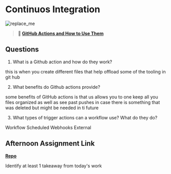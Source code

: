 # Continuos Integration

![replace_me](https://codeworks.blob.core.windows.net/public/assets/img/illustrations/placeholder.svg)

> **📖 [GitHub Actions and How to Use Them](https://codeworksacademy.com/fs-student-guide/resources/wk8-9/05-Github-Actions)**

## Questions

1. What is a Github action and how do they work?

this is when you create different files that help offload some of the tooling in git hub

2. What benefits do Github actions provide?

some benefits of GitHub actions is that us allows you to one keep all you files organized as well as see past pushes in case there is something that was deleted but might be needed in ti future 

3. What types of trigger actions can a workflow use? What do they do?

Workflow
Scheduled
Webhooks
External
## Afternoon Assignment Link

**[Repo](https://github.com/alldaynik/<ASSIGNMENT_REPO>)**

Identify at least 1 takeaway from today's work
